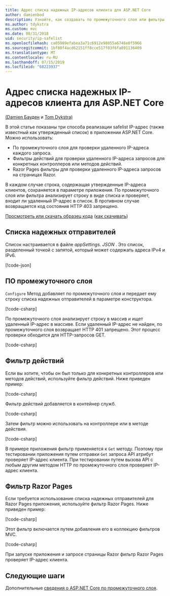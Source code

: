 ```yaml
---
title: Адрес списка надежных IP-адресов клиента для ASP.NET Core
author: damienbod
description: Узнайте, как создавать по промежуточного слоя или фильтры действий для проверки удаленных IP-адресов по списку утвержденных IP-адресов.
ms.author: tdykstra
ms.custom: mvc
ms.date: 08/31/2018
uid: security/ip-safelist
ms.openlocfilehash: ca05989efabea3a71c6912e98055a6746e0f5966
ms.sourcegitcommit: 1bf80f4acd62151ff8cce517f03f6fa891136409
ms.translationtype: MT
ms.contentlocale: ru-RU
ms.lasthandoff: 07/15/2019
ms.locfileid: "68223937"
---
```

# <a name="client-ip-safelist-for-aspnet-core"></a>Адрес списка надежных IP-адресов клиента для ASP.NET Core

[(Damien Бауден](https://twitter.com/damien_bod) и [Tom Dykstra)](https://github.com/tdykstra)
 
В этой статье показаны три способа реализации safelist IP-адрес (также известный как утвержденный список) в приложении ASP.NET Core. Можно использовать:

* По промежуточного слоя для проверки удаленного IP-адреса каждого запроса.
* Фильтры действий для проверки удаленного IP-адреса запросов для конкретных контроллеров или методов действий.
* Razor Pages фильтры для проверки удаленного IP-адреса запросов на страницах Razor.

В каждом случае строка, содержащая утвержденные IP-адреса клиентов, сохраняется в параметре приложения. По промежуточного слоя или фильтра анализирует строку в виде списка и проверяет, входит ли удаленный IP-адрес в список. В противном случае возвращается код состояния HTTP 403 запрещено.

[Просмотреть или скачать образец кода](https://github.com/aspnet/AspNetCore.Docs/tree/master/aspnetcore/security/ip-safelist/samples/2.x/ClientIpAspNetCore) ([как скачивать](xref:index#how-to-download-a-sample))

## <a name="the-safelist"></a>Списка надежных отправителей

Список настраивается в файле *appSettings. JSON* . Это список, разделенный точкой с запятой, который может содержать адреса IPv4 и IPv6.

[!code-json[](ip-safelist/samples/2.x/ClientIpAspNetCore/appsettings.json?highlight=2)]

## <a name="middleware"></a>ПО промежуточного слоя

`Configure` Метод добавляет по промежуточного слоя и передает ему строку списка надежных отправителей в параметре конструктора.

[!code-csharp[](ip-safelist/samples/2.x/ClientIpAspNetCore/Startup.cs?name=snippet_Configure&highlight=10)]

По промежуточного слоя анализирует строку в массив и ищет удаленный IP-адрес в массиве. Если удаленный IP-адрес не найден, по промежуточного слоя возвращает HTTP 401 запрещено. Этот процесс проверки обходится для HTTP-запросов GET.

[!code-csharp[](ip-safelist/samples/2.x/ClientIpAspNetCore/AdminSafeListMiddleware.cs?name=snippet_ClassOnly)]

## <a name="action-filter"></a>Фильтр действий

Если вы хотите, чтобы он был только для конкретных контроллеров или методов действий, используйте фильтр действий. Ниже приведен пример: 

[!code-csharp[](ip-safelist/samples/2.x/ClientIpAspNetCore/Filters/ClientIdCheckFilter.cs)]

Фильтр действий добавляется в контейнер служб.

[!code-csharp[](ip-safelist/samples/2.x/ClientIpAspNetCore/Startup.cs?name=snippet_ConfigureServices&highlight=3)]

Затем фильтр можно использовать на контроллере или в методе действия.

[!code-csharp[](ip-safelist/samples/2.x/ClientIpAspNetCore/Controllers/ValuesController.cs?name=snippet_Filter&highlight=1)]

В примере приложения фильтр применяется к `Get` методу. Поэтому при тестировании приложения путем отправки `Get` запроса API атрибут проверяет IP-адрес клиента. При тестировании путем вызова API с любым другим методом HTTP по промежуточного слоя проверяет IP-адрес клиента.

## <a name="razor-pages-filter"></a>Фильтр Razor Pages 

Если требуется использование списка надежных отправителей для Razor Pages приложения, используйте фильтр Razor Pages. Ниже приведен пример: 

[!code-csharp[](ip-safelist/samples/2.x/ClientIpAspNetCore/Filters/ClientIdCheckPageFilter.cs)]

Этот фильтр включается путем добавления его в коллекцию фильтров MVC.

[!code-csharp[](ip-safelist/samples/2.x/ClientIpAspNetCore/Startup.cs?name=snippet_ConfigureServices&highlight=7-9)]

При запуске приложения и запросе страницы Razor фильтр Razor Pages проверяет IP-адрес клиента.

## <a name="next-steps"></a>Следующие шаги

Дополнительные [сведения о ASP.NET Core по промежуточного слоя](xref:fundamentals/middleware/index).

